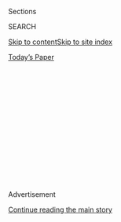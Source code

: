 <div id="app">

<div>

<div>

<div>

<div class="NYTAppHideMasthead css-1q2w90k e1suatyy0">

<div class="section css-ui9rw0 e1suatyy2">

<div class="css-eph4ug er09x8g0">

<div class="css-6n7j50">

</div>

<span class="css-1dv1kvn">Sections</span>

<div class="css-10488qs">

<span class="css-1dv1kvn">SEARCH</span>

</div>

[Skip to content](#site-content)[Skip to site
index](#site-index)

</div>

<div class="css-10698na e1huz5gh0">

</div>

</div>

<div id="masthead-bar-one" class="section hasLinks css-15hmgas e1csuq9d3">

<div class="css-uqyvli e1csuq9d0">

</div>

<div class="css-1uqjmks e1csuq9d1">

</div>

<div class="css-9e9ivx">

[](https://myaccount.nytimes3xbfgragh.onion/auth/login?response_type=cookie&client_id=vi)

</div>

<div class="css-1bvtpon e1csuq9d2">

[Today’s
Paper](https://www.nytimes3xbfgragh.onion/section/todayspaper)

</div>

</div>

</div>

</div>

<div data-aria-hidden="false">

<div id="site-content" data-role="main">

<div>

<div class="css-1aor85t" style="opacity:0.000000001;z-index:-1;visibility:hidden">

<div class="css-1hqnpie">

<div class="css-epjblv">

<span class="css-17xtcya">[Opinion](/section/opinion)</span><span class="css-x15j1o">|</span><span class="css-fwqvlz">The
Journalist and the
Revolution</span>

</div>

<div class="css-k008qs">

<div class="css-1iwv8en">

<span class="css-18z7m18"></span>

<div>

</div>

</div>

<span class="css-1n6z4y">https://nyti.ms/2kT9518</span>

<div class="css-1705lsu">

<div class="css-4xjgmj">

<div class="css-4skfbu" data-role="toolbar" data-aria-label="Social Media Share buttons, Save button, and Comments Panel with current comment count" data-testid="share-tools">

  - 
  - 
  - 
  - 
    
    <div class="css-6n7j50">
    
    </div>

  - 
  - 

</div>

</div>

</div>

</div>

</div>

</div>

<div id="NYT_TOP_BANNER_REGION" class="css-13pd83m">

</div>

<div id="top-wrapper" class="css-1sy8kpn">

<div id="top-slug" class="css-l9onyx">

Advertisement

</div>

[Continue reading the main
story](#after-top)

<div class="ad top-wrapper" style="text-align:center;height:100%;display:block;min-height:250px">

<div id="top" class="place-ad" data-position="top" data-size-key="top">

</div>

</div>

<div id="after-top">

</div>

</div>

<div id="sponsor-wrapper" class="css-1hyfx7x">

<div id="sponsor-slug" class="css-19vbshk">

Supported by

</div>

[Continue reading the main
story](#after-sponsor)

<div id="sponsor" class="ad sponsor-wrapper" style="text-align:center;height:100%;display:block">

</div>

<div id="after-sponsor">

</div>

</div>

<div class="css-v5btjw etb61u70">

<div class="css-v05ibm etb61u71">

[Opinion](/section/opinion)

</div>

</div>

[Red Century](/column/red-century "Red Century")

<div class="css-1vkm6nb ehdk2mb0">

# The Journalist and the Revolution

</div>

<div class="css-xt80pu e12qa4dv0">

<div class="css-18e8msd">

<div class="css-vp77d3 epjyd6m0">

<div class="css-1baulvz">

By <span class="css-1baulvz last-byline" itemprop="name">Jack
Shenker</span>

</div>

</div>

  - Oct. 16,
    2017

  - 
    
    <div class="css-4xjgmj">
    
    <div class="css-d8bdto" data-role="toolbar" data-aria-label="Social Media Share buttons, Save button, and Comments Panel with current comment count" data-testid="share-tools">
    
      - 
      - 
      - 
      - 
        
        <div class="css-6n7j50">
        
        </div>
    
      - 
      - 
    
    </div>
    
    </div>

</div>

</div>

<div class="section meteredContent css-1r7ky0e" name="articleBody" itemprop="articleBody">

<div class="css-1fanzo5 StoryBodyCompanionColumn">

<div class="css-53u6y8">

At the house on the corner, past the cigarette kiosk and the laundry
place and the twisted metal barricade assembled to shield passers-by
from gunfire, I pitched in with a group of kids carrying rocks.

It was early February 2011. Egypt, where I had been working as a
reporter for several years, was engulfed in revolution, and rubble was
being ferried to the rooftop by protesters in an effort to defend Tahrir
Square from a counterrevolutionary assault. Journalists are often told
to stand separate from the events they are reporting on, to ensure their
notebooks are tidy organs of record, carefully sealed off from the
turmoil around them. The pages of mine were smeared with grime and dust,
and some were splotched with tears.

The historian Howard Zinn once noted that “you can’t be neutral on a
moving train,” and no train moves faster or tilts more fiercely than a
nation consumed by popular rebellion. Exactly where and how reporters
should plant their feet at such a moment is a question that must be
asked anew by each correspondent, in every corner of the world, uprising
after uprising. Many of us who have been forced to grapple with it — as
I was that afternoon — have arrived at different answers. All of them
are messy. And for the past century all of them, consciously or not,
have been shaped to some degree by the work of John Reed, the legendary
chronicler of Russia’s October Revolution in 1917.

</div>

</div>

<div class="css-1fanzo5 StoryBodyCompanionColumn">

<div class="css-53u6y8">

Reed, a young American who arrived in Saint Petersburg with his wife,
Louise Bryant, just as Russia’s fragile provisional government began to
buckle and the city’s back streets were humming with whispers of
strikes, mutinies and sedition, made no claims to impartiality in his
coverage. “This was his revolution, not an obscure event in a foreign
country,” the British historian A.J.P. Taylor later wrote. Reed’s book,
“Ten Days That Shook the World,” explores the Communist insurgency not
as a scientist might analyze slides through a microscope but rather as a
lived experience, with all of a real life’s hopes and fears.

</div>

</div>

<div class="css-79elbk" data-testid="photoviewer-wrapper">

<div class="css-z3e15g" data-testid="photoviewer-wrapper-hidden">

</div>

<div class="css-1a48zt4 ehw59r15" data-testid="photoviewer-children">

![<span class="css-16f3y1r e13ogyst0" data-aria-hidden="true">John
Reed</span><span class="css-cnj6d5 e1z0qqy90" itemprop="copyrightHolder"><span class="css-1ly73wi e1tej78p0">Credit...</span><span>Bettmann
Archive/Getty
Images</span></span>](https://static01.graylady3jvrrxbe.onion/images/2017/10/16/opinion/16redcenturyweb/16shenkerWeb-articleLarge.jpg?quality=75&auto=webp&disable=upscale)

</div>

</div>

<div class="css-1fanzo5 StoryBodyCompanionColumn">

<div class="css-53u6y8">

Far from being an invisible presence in his narrative, Reed is
frequently the star of it: bluffing his way past guards, being
threatened with assault by suspicious demonstrators, narrowly avoiding
being shot by soldiers against a wall. At one point he finds himself
participating in the distribution of leaflets announcing the fall of the
ancien régime; a few (much mythologized) pages later, he pours through
the gates of the Winter Palace in the company of triumphant
revolutionaries. In the process, he imparts to his readers a sense of
how the thrill of revolution coursed through not just his subjects’
veins but also his own. “It is still fashionable,” Reed remarks
unapologetically, “to speak of the Bolshevik insurrection as an
‘adventure.’ Adventure it was, and one of the most marvelous mankind
ever embarked upon.”

Reed’s belief that personal passion and political engagement on the part
of a reporter are not antithetical to meaningful revolutionary
journalism but rather lie at the very core of it was not the only
feature of his work that resonated with me as I attempted to chart a
very different national transformation — more than 2,000 miles away and
more than nine decades later. Just as striking was the way his prose is
littered with people and places that seem a long way from anywhere but
are actually at the center of everything.

Barely 72 hours after the Bolsheviks had seized power, for example, and
just as the civil war that would divide Russia for the next half decade
began to crystallize, Reed devotes several paragraphs to an ill-tempered
conversation between an uneducated member of the Red Guards and a
supercilious counterrevolutionary student, which took place by the door
of a provincial railway station.

The pair were arguing about the proletariat and the bourgeoisie; beyond
them, rival armies and ideas were on the march. In any other context,
the soldier would have deferred to the student, his class superior. But
the old orthodoxy was crumbling, and Reed shows both men navigating the
social terrain of something unknown, something new.

</div>

</div>

<div class="css-1fanzo5 StoryBodyCompanionColumn">

<div class="css-53u6y8">

In Egypt, too, the real story of unrest lay not in Hosni Mubarak’s
presidential palace but in the mundane spaces where norms were shifting:
in the tuk-tuks, previously confined to the informal settlements on the
margins of the capital, which now honked their way defiantly into the
city center; in the schoolchildren re-enacting battles against the
security forces on their playground; in the low-level insurgencies waged
in family dining rooms, college lecture halls and factory floors across
the country.

Trotsky would later write of 1917 that the history of revolution is
“first of all a history of the forcible entrance of the masses into
the realm of rulership over their own destiny.” Reed understood this not
as an academic treatise in which the masses remain faceless but as a
practical reality, one that locates the essence of revolution as much in
the erratic widening of individual imaginations as it does in the
corridors of formal power or in the machinations of competing leaders.

Rereading “Ten Days That Shook the World” today, it is not the
near-verbatim accounts of interminable, overlapping Soviet committee
meetings that stand out, nor the alphabet soup of long-forgotten
organizational acronyms that requires a 10-page glossary. It is not even
the grand showpieces that Reed witnessed and relates in his work, like
the raucous smoke-filled meetings at Lenin’s Smolny headquarters where
insurrection was hatched, or the mammoth funeral processions for the
martyrs of Moscow after the city was won. Rather it is the description
of a well-to-do young woman’s hysterics after she is addressed as
“comrade” by a streetcar conductor. It is the scene where an old
workman pilots an auto-truck back toward the capital after the
revolution is victorious, sweeping his arm across the urban haze: “
‘Mine\!’ he cried, his face all alight. ‘All mine now\! My
Petrograd\!’ ” It is all the times when Reed trains his gaze on the
irrefutably human micro-dramas that are inevitable, and epic, when
history is sloping; the times when he homes in on the struggles that
take place when every person, with their own varying level of investment
in yesterday, tries, tentatively, to find a foothold in tomorrow.

Revolutions are by their nature make-do affairs with few maps to guide
either participants or observers. When people are making and doing
something radically transformative, and transforming themselves in the
process, it’s impossible to interrogate what’s happening if you’re
relying solely on the templates that came before. Reed appreciated this.
Rather than fighting unknowability, he embraced it. He opens the main
body of his book by recounting the bafflement of a visiting sociology
professor who is informed that revolutionary sentiment is both rising
and on the wane. “The professor was puzzled,” Reed notes, “but he need
not have been; both observations were correct.”

Reed is not afraid to convey the contradictions of revolution — its
tangle of the tumultuous and the prosaic, its clouds of misinformation
and obscurity. He describes the trundling of armored vehicles in the
streets, the voices in the darkness, the fear and reckless daring from
which the new Russia was born. He captures, just as I tried to in Egypt,
that curious feature of rapid political change whereby the furniture and
accessories of the previous system remain dotted about the landscape,
suddenly shorn of their power, both unaltered and simultaneously absurd.
He probes the language of elites as they scrabble to keep up with
events: One tycoon tells him that revolution is a sickness and that
intervention is necessary to prevent it, just as “one would intervene to
cure a sick child” — a foreshadowing of the infantilizing rhetoric
adopted by successive Egyptian leaders. “The air was full of confused
sound,” Reed reports, in a passage that could have been lifted straight
out of Cairo during its own uprising. “The city stirred uneasily,
wakeful.”

Across time, place and context, revolutions occur when a whiff of
possibility appears, a broadening of horizons, tangible evidence that
the status quo is not immutable. Wherever we are, we are all capable of
picking up that scent. Of course, the full history of Russia’s
revolution contains great shafts of darkness as well as light. In Egypt,
too, albeit under very different circumstances, the utopianism of 2011
has given way to suffocation and violence, as a new iteration of
military despots attempt to expunge collective memories of that brief
moment when the ability to shape the world around oneself had fallen
into collective hands. Far from invalidating the sort of reporting Reed
helped pioneer, though, the fragility of such moments reinforces its
worth. It is through the act of storytelling that revolution itself
becomes possible.

“Ten Days That Shook the World” lives on, not because Reed got
everything right (he didn’t) or because the revolution he covered was an
uncomplicated success story (it was anything but), but because he
understood the real force of revolutionary journalism: its potential to
rouse all who engage with it — not least the reporters themselves.

</div>

</div>

</div>

<div>

</div>

<div>

</div>

<div>

</div>

<div>

<div id="bottom-wrapper" class="css-1ede5it">

<div id="bottom-slug" class="css-l9onyx">

Advertisement

</div>

[Continue reading the main
story](#after-bottom)

<div id="bottom" class="ad bottom-wrapper" style="text-align:center;height:100%;display:block;min-height:90px">

</div>

<div id="after-bottom">

</div>

</div>

</div>

</div>

</div>

## Site Index

<div>

</div>

## Site Information Navigation

  - [© <span>2020</span> <span>The New York Times
    Company</span>](https://help.nytimes3xbfgragh.onion/hc/en-us/articles/115014792127-Copyright-notice)

<!-- end list -->

  - [NYTCo](https://www.nytco.com/)
  - [Contact
    Us](https://help.nytimes3xbfgragh.onion/hc/en-us/articles/115015385887-Contact-Us)
  - [Work with us](https://www.nytco.com/careers/)
  - [Advertise](https://nytmediakit.com/)
  - [T Brand Studio](http://www.tbrandstudio.com/)
  - [Your Ad
    Choices](https://www.nytimes3xbfgragh.onion/privacy/cookie-policy#how-do-i-manage-trackers)
  - [Privacy](https://www.nytimes3xbfgragh.onion/privacy)
  - [Terms of
    Service](https://help.nytimes3xbfgragh.onion/hc/en-us/articles/115014893428-Terms-of-service)
  - [Terms of
    Sale](https://help.nytimes3xbfgragh.onion/hc/en-us/articles/115014893968-Terms-of-sale)
  - [Site
    Map](https://spiderbites.nytimes3xbfgragh.onion)
  - [Help](https://help.nytimes3xbfgragh.onion/hc/en-us)
  - [Subscriptions](https://www.nytimes3xbfgragh.onion/subscription?campaignId=37WXW)

</div>

</div>

</div>

</div>
